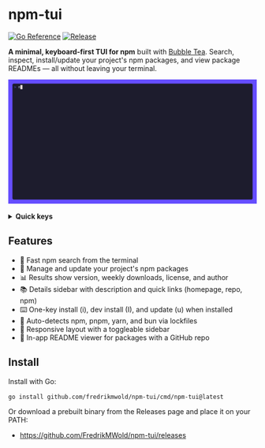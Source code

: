 # npm-tui

[![Go Reference](https://pkg.go.dev/badge/github.com/fredrikmwold/npm-tui.svg)](https://pkg.go.dev/github.com/fredrikmwold/npm-tui)
[![Release](https://img.shields.io/github/v/release/FredrikMWold/npm-tui?sort=semver)](https://github.com/FredrikMWold/npm-tui/releases)

**A minimal, keyboard-first TUI for npm** built with [Bubble Tea](https://github.com/charmbracelet/bubbletea). Search, inspect, install/update your project's npm packages, and view package READMEs — all without leaving your terminal.

![Demo](./demo.gif)


<details>
	<summary><strong>Quick keys</strong></summary>

| Context | Key | Action |
|---|---|---|
| Input | `Enter` | Run search for current query |
| Results | `↑`/`↓` | Move selection |
| Results | `Enter` | Toggle details sidebar for selected package |
| Results (sidebar open) | `r` | View README for selected package |
| Results | `i` | Install selected package |
| Results | `I` | Install as dev dependency |
| Results | `u` | Update selected package to latest (if installed) |
| Anywhere | `Tab` | Toggle focus between sections |
| Anywhere | `Esc` | Clear input and show your project packages |
| Anywhere | `Ctrl+C` | Quit |

> Tip: The help footer updates based on what you can do at the moment.

</details>

## Features

- 🔎 Fast npm search from the terminal
- 🧰 Manage and update your project's npm packages
- 📊 Results show version, weekly downloads, license, and author
- 📚 Details sidebar with description and quick links (homepage, repo, npm)
- ⌨️ One-key install (i), dev install (I), and update (u) when installed
- 🧠 Auto-detects npm, pnpm, yarn, and bun via lockfiles
- 🧩 Responsive layout with a toggleable sidebar
- 📖 In-app README viewer for packages with a GitHub repo

## Install

Install with Go:

```sh
go install github.com/fredrikmwold/npm-tui/cmd/npm-tui@latest
```

Or download a prebuilt binary from the Releases page and place it on your PATH:

- https://github.com/FredrikMWold/npm-tui/releases